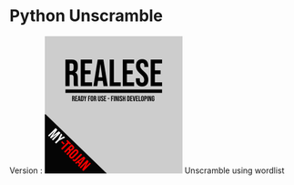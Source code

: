 <h1>Python Unscramble</h1>

Version : 
<img src = "https://github.com/My-Trojan/py-unscramble/blob/master/realese.png">
Unscramble using wordlist

